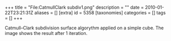 +++
title = "File:CatmullClark subdiv1.png"
description = ""
date = 2010-01-22T23:21:31Z
aliases = []
[extra]
id = 5358
[taxonomies]
categories = []
tags = []
+++

Catmull–Clark subdivision surface algorythm applied on a simple cube. The image shows the result after 1 iteration.
